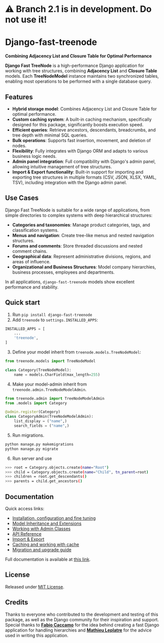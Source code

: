 
# ⚠️ Branch 2.1 is in development. Do not use it!


# Django-fast-treenode 
**Combining Adjacency List and Closure Table for Optimal Performance**


**Django Fast TreeNode** is a high-performance Django application for working with tree structures, combining **Adjacency List** and **Closure Table** models. Each **TreeNodeModel** instance maintains two synchronized tables, enabling most operations to be performed with a single database query.

## Features
- **Hybrid storage model**: Combines Adjacency List and Closure Table for optimal performance.
- **Custom caching system**: A built-in caching mechanism, specifically designed for this package, significantly boosts execution speed.
- **Efficient queries**: Retrieve ancestors, descendants, breadcrumbs, and tree depth with minimal SQL queries.
- **Bulk operations**: Supports fast insertion, movement, and deletion of nodes.
- **Flexibility**: Fully integrates with Django ORM and adapts to various business logic needs.
- **Admin panel integration**: Full compatibility with Django's admin panel, allowing intuitive management of tree structures.
- **Import & Export functionality**: Built-in support for importing and exporting tree structures in multiple formats (CSV, JSON, XLSX, YAML, TSV), including integration with the Django admin panel.

## Use Cases
Django Fast TreeNode is suitable for a wide range of applications, from simple directories to complex systems with deep hierarchical structures:
- **Categories and taxonomies**: Manage product categories, tags, and classification systems.
- **Menus and navigation**: Create tree-like menus and nested navigation structures.
- **Forums and comments**: Store threaded discussions and nested comment chains.
- **Geographical data**: Represent administrative divisions, regions, and areas of influence.
- **Organizational and Business Structures**: Model company hierarchies, business processes, employees and departments.

In all applications, `django-fast-treenode` models show excellent performance and stability.

## Quick start
1. Run `pip install django-fast-treenode`
2. Add `treenode` to `settings.INSTALLED_APPS`:

```python
INSTALLED_APPS = [
    ...
    'treenode',
]
```

3. Define your model inherit from `treenode.models.TreeNodeModel`:

```python
from treenode.models import TreeNodeModel

class Category(TreeNodeModel):
    name = models.CharField(max_length=255)
```

4. Make your model-admin inherit from `treenode.admin.TreeNodeModelAdmin`.

```python
from treenode.admin import TreeNodeModelAdmin
from .models import Category

@admin.register(Category)
class CategoryAdmin(TreeNodeModelAdmin):
    list_display = ("name",)
    search_fields = ("name",)
```
5. Run migrations.

```bash 
python manage.py makemigrations
python manage.py migrate
```

6. Run server and use

```bash
>>> root = Category.objects.create(name="Root")
>>> child = Category.objects.create(name="Child", tn_parent=root)
>>> children = root.get_descendants()
>>> parents = child.get_ancestors()

```

## Documentation
Quick access links:
* [Installation, configuration and fine tuning](#)
* [Model Inheritance and Extensions](#)
* [Working with Admin Classes](#)
* [API Reference](#)
* [Import & Export](#)
* [Caching and working with cache](#)
* [Migration and upgrade guide](#)

Full documentation is available at [this link](#).

## License
Released under [MIT License](https://github.com/TimurKady/django-fast-treenode/blob/main/LICENSE).

## Credits
Thanks to everyone who contributed to the development and testing of this package, as well as the Django community for their inspiration and support. Special thanks to **[Fabio Caccamo](https://github.com/fabiocaccamo)** for the idea behind creating a fast Django application for handling hierarchies and **[Mathieu Leplatre](https://github.com/leplatrem)** for the advice used in writing this application.
